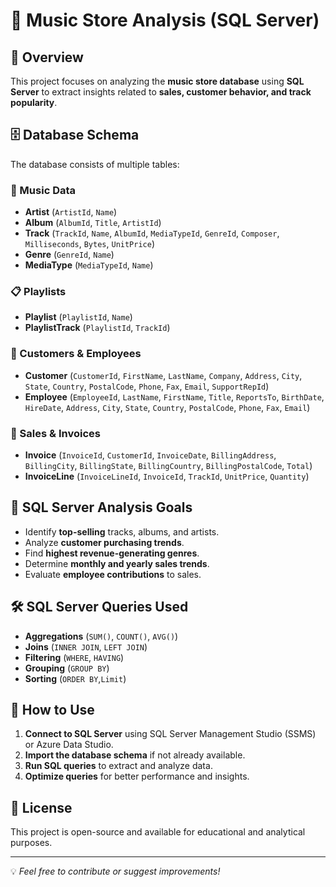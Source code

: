 # 🎵 Music Store Analysis (SQL Server)

## 📌 Overview
This project focuses on analyzing the **music store database** using **SQL Server** to extract insights related to **sales, customer behavior, and track popularity**.

## 🗄️ Database Schema
The database consists of multiple tables:

### 🎼 Music Data
- **Artist** (`ArtistId`, `Name`)
- **Album** (`AlbumId`, `Title`, `ArtistId`)
- **Track** (`TrackId`, `Name`, `AlbumId`, `MediaTypeId`, `GenreId`, `Composer`, `Milliseconds`, `Bytes`, `UnitPrice`)
- **Genre** (`GenreId`, `Name`)
- **MediaType** (`MediaTypeId`, `Name`)

### 📋 Playlists
- **Playlist** (`PlaylistId`, `Name`)
- **PlaylistTrack** (`PlaylistId`, `TrackId`)

### 👥 Customers & Employees
- **Customer** (`CustomerId`, `FirstName`, `LastName`, `Company`, `Address`, `City`, `State`, `Country`, `PostalCode`, `Phone`, `Fax`, `Email`, `SupportRepId`)
- **Employee** (`EmployeeId`, `LastName`, `FirstName`, `Title`, `ReportsTo`, `BirthDate`, `HireDate`, `Address`, `City`, `State`, `Country`, `PostalCode`, `Phone`, `Fax`, `Email`)

### 🧾 Sales & Invoices
- **Invoice** (`InvoiceId`, `CustomerId`, `InvoiceDate`, `BillingAddress`, `BillingCity`, `BillingState`, `BillingCountry`, `BillingPostalCode`, `Total`)
- **InvoiceLine** (`InvoiceLineId`, `InvoiceId`, `TrackId`, `UnitPrice`, `Quantity`)

## 🎯 SQL Server Analysis Goals
- Identify **top-selling** tracks, albums, and artists.
- Analyze **customer purchasing trends**.
- Find **highest revenue-generating genres**.
- Determine **monthly and yearly sales trends**.
- Evaluate **employee contributions** to sales.

## 🛠️ SQL Server Queries Used
- **Aggregations** (`SUM()`, `COUNT()`, `AVG()`)
- **Joins** (`INNER JOIN`, `LEFT JOIN`)
- **Filtering** (`WHERE`, `HAVING`)
- **Grouping** (`GROUP BY`)
- **Sorting** (`ORDER BY`,`Limit`)


## 🚀 How to Use
1. **Connect to SQL Server** using SQL Server Management Studio (SSMS) or Azure Data Studio.
2. **Import the database schema** if not already available.
3. **Run SQL queries** to extract and analyze data.
4. **Optimize queries** for better performance and insights.

## 📄 License
This project is open-source and available for educational and analytical purposes.

---

💡 *Feel free to contribute or suggest improvements!*




